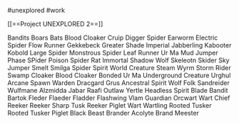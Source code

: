 #unexplored 
#work 

[[==Project UNEXPLORED 2==]]

Bandits
Boars
Bats
Blood Cloaker
Cruip
Digger Spider
Earworm
Electric Spider
Flow Runner
Gekkebeck
Greater Shade
Imperial
Jabberling
Kabooter
Kobold
Large Spider
Monstrous Spider
Leaf Runner
Ur Ma
Mud Jumper
Phase SPider
Poison Spider
Rat
Immortal
Shadow Wolf
Skeleotn
Skider
Sky Jumper
Smelt
Smilga
Spider
Spirit World Creature
Steam Wyrm
Storm Rider
Swamp Cloaker
Blood Cloaker
Bonded Ur Ma
Underground Creature
Urghul
Arcane Spawn
Warden
Dracgard Grus
Ancestral Spirit
Wolf
Folk
Sandreider
Wulfmane
Alzmidda
Jabar
Raafi
Outlaw
Yertle
Headless
Spirit Blade
Bandit
Bartok
Fleder
Flaeder
Fladder
Flashwing
Vlam Guardian
Orcwart
Wart Chief
Reeker
Reeker Sharp Tusk
Reeker Piglet
Wart
Wartling
Rooted Tusker
Rooted Tusker Piglet
Black Beast
Brander Acolyte
Brand Meester



